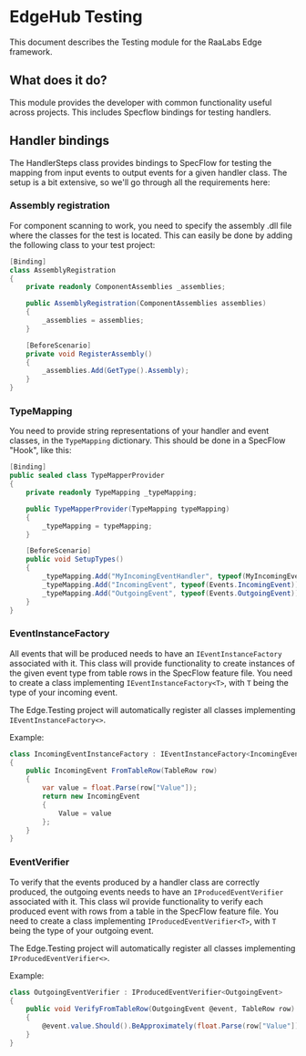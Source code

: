 # EdgeHub Testing
This document describes the Testing module for the RaaLabs Edge framework.

## What does it do?
This module provides the developer with common functionality useful across
projects. This includes Specflow bindings for testing handlers.

## Handler bindings
The HandlerSteps class provides bindings to SpecFlow for testing the mapping
from input events to output events for a given handler class. The setup is
a bit extensive, so we'll go through all the requirements here:

### Assembly registration
For component scanning to work, you need to specify the assembly .dll file where the
classes for the test is located. This can easily be done by adding the following class
to your test project:

```csharp
[Binding]
class AssemblyRegistration
{
    private readonly ComponentAssemblies _assemblies;

    public AssemblyRegistration(ComponentAssemblies assemblies)
    {
        _assemblies = assemblies;
    }

    [BeforeScenario]
    private void RegisterAssembly()
    {
        _assemblies.Add(GetType().Assembly);
    }
}
```

### TypeMapping
You need to provide string representations of your handler and event classes,
in the `TypeMapping` dictionary.
This should be done in a SpecFlow "Hook", like this:

```csharp
[Binding]
public sealed class TypeMapperProvider
{
    private readonly TypeMapping _typeMapping;

    public TypeMapperProvider(TypeMapping typeMapping)
    {
        _typeMapping = typeMapping;
    }

    [BeforeScenario]
    public void SetupTypes()
    {
        _typeMapping.Add("MyIncomingEventHandler", typeof(MyIncomingEventHandler));
        _typeMapping.Add("IncomingEvent", typeof(Events.IncomingEvent));
        _typeMapping.Add("OutgoingEvent", typeof(Events.OutgoingEvent));
    }
}
```

### EventInstanceFactory
All events that will be produced needs to have an `IEventInstanceFactory` associated with it.
This class will provide functionality to create instances of the given event type from
table rows in the SpecFlow feature file.
You need to create a class implementing `IEventInstanceFactory<T>`, with `T` being the type
of your incoming event.

The Edge.Testing project will automatically register all classes implementing `IEventInstanceFactory<>`.

Example:

```csharp
class IncomingEventInstanceFactory : IEventInstanceFactory<IncomingEvent>
{
    public IncomingEvent FromTableRow(TableRow row)
    {
        var value = float.Parse(row["Value"]);
        return new IncomingEvent
        {
            Value = value
        };
    }
}
```

### EventVerifier
To verify that the events produced by a handler class are correctly produced, the outgoing
events needs to have an `IProducedEventVerifier` associated with it. This class wil provide
functionality to verify each produced event with rows from a table in the SpecFlow feature file.
You need to create a class implementing `IProducedEventVerifier<T>`, with `T` being the type
of your outgoing event.

The Edge.Testing project will automatically register all classes implementing `IProducedEventVerifier<>`.

Example:

```csharp
class OutgoingEventVerifier : IProducedEventVerifier<OutgoingEvent>
{
    public void VerifyFromTableRow(OutgoingEvent @event, TableRow row)
    {
        @event.value.Should().BeApproximately(float.Parse(row["Value"]), 0.0001f);
    }
}
```